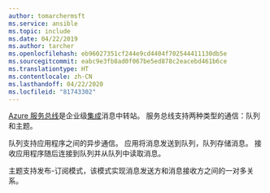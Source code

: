 ```yaml
---
author: tomarchermsft
ms.service: ansible
ms.topic: include
ms.date: 04/22/2019
ms.author: tarcher
ms.openlocfilehash: eb96027351cf244e9cd4404f702544411130db5e
ms.sourcegitcommit: eabc9e3fb8ad0f067be5ed878c2eacebd461b6ce
ms.translationtype: HT
ms.contentlocale: zh-CN
ms.lasthandoff: 04/22/2020
ms.locfileid: "81743302"
---
```

[Azure 服务总线](/azure/service-bus-messaging/service-bus-messaging-overview)是企业级[集成](https://azure.microsoft.com/product-categories/integration/)消息中转站。 服务总线支持两种类型的通信：队列和主题。 

队列支持应用程序之间的异步通信。 应用将消息发送到队列，队列存储消息。 接收应用程序随后连接到队列并从队列中读取消息。

主题支持发布-订阅模式，该模式实现消息发送方和消息接收方之间的一对多关系。